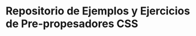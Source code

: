 Repositorio de Ejemplos y Ejercicios de Pre-propesadores CSS
============================================================

